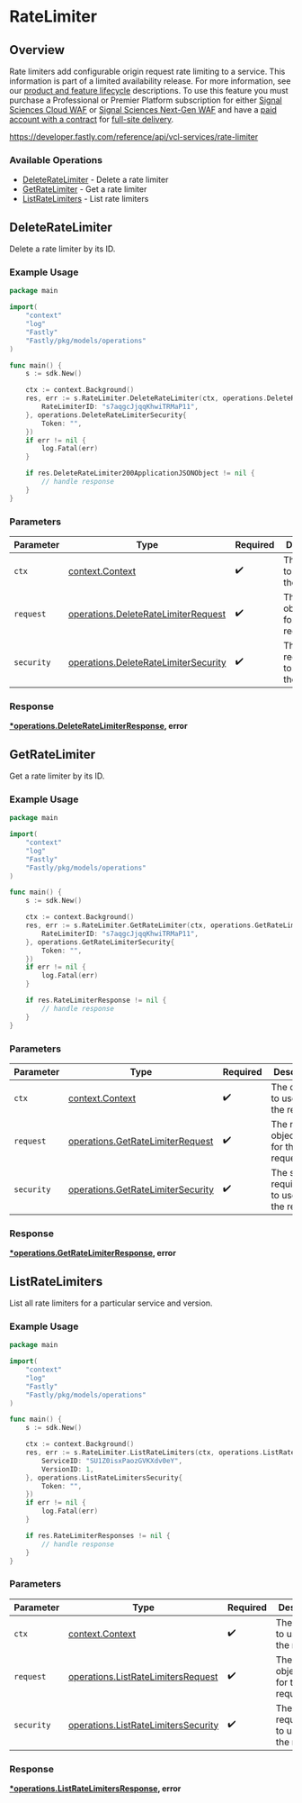# RateLimiter

## Overview

Rate limiters add configurable origin request rate limiting to a service. This information is part of a limited availability release. For more information, see our [product and feature lifecycle](https://docs.fastly.com/products/fastly-product-lifecycle#limited-availability) descriptions. To use this feature you must purchase a Professional or Premier Platform subscription for either [Signal Sciences Cloud WAF](https://docs.fastly.com/products/signal-sciences-cloud-waf) or [Signal Sciences Next-Gen WAF](https://docs.fastly.com/products/signal-sciences-next-gen-waf) and have a [paid account with a contract](https://docs.fastly.com/en/guides/accounts-and-pricing-plans#paid-accounts-with-contractual-commitments) for [full-site delivery](https://docs.fastly.com/products/fastlys-legacy-full-site-delivery-services).

<https://developer.fastly.com/reference/api/vcl-services/rate-limiter>
### Available Operations

* [DeleteRateLimiter](#deleteratelimiter) - Delete a rate limiter
* [GetRateLimiter](#getratelimiter) - Get a rate limiter
* [ListRateLimiters](#listratelimiters) - List rate limiters

## DeleteRateLimiter

Delete a rate limiter by its ID.

### Example Usage

```go
package main

import(
	"context"
	"log"
	"Fastly"
	"Fastly/pkg/models/operations"
)

func main() {
    s := sdk.New()

    ctx := context.Background()
    res, err := s.RateLimiter.DeleteRateLimiter(ctx, operations.DeleteRateLimiterRequest{
        RateLimiterID: "s7aqgcJjqqKhwiTRMaP11",
    }, operations.DeleteRateLimiterSecurity{
        Token: "",
    })
    if err != nil {
        log.Fatal(err)
    }

    if res.DeleteRateLimiter200ApplicationJSONObject != nil {
        // handle response
    }
}
```

### Parameters

| Parameter                                                                                    | Type                                                                                         | Required                                                                                     | Description                                                                                  |
| -------------------------------------------------------------------------------------------- | -------------------------------------------------------------------------------------------- | -------------------------------------------------------------------------------------------- | -------------------------------------------------------------------------------------------- |
| `ctx`                                                                                        | [context.Context](https://pkg.go.dev/context#Context)                                        | :heavy_check_mark:                                                                           | The context to use for the request.                                                          |
| `request`                                                                                    | [operations.DeleteRateLimiterRequest](../../models/operations/deleteratelimiterrequest.md)   | :heavy_check_mark:                                                                           | The request object to use for the request.                                                   |
| `security`                                                                                   | [operations.DeleteRateLimiterSecurity](../../models/operations/deleteratelimitersecurity.md) | :heavy_check_mark:                                                                           | The security requirements to use for the request.                                            |


### Response

**[*operations.DeleteRateLimiterResponse](../../models/operations/deleteratelimiterresponse.md), error**


## GetRateLimiter

Get a rate limiter by its ID.

### Example Usage

```go
package main

import(
	"context"
	"log"
	"Fastly"
	"Fastly/pkg/models/operations"
)

func main() {
    s := sdk.New()

    ctx := context.Background()
    res, err := s.RateLimiter.GetRateLimiter(ctx, operations.GetRateLimiterRequest{
        RateLimiterID: "s7aqgcJjqqKhwiTRMaP11",
    }, operations.GetRateLimiterSecurity{
        Token: "",
    })
    if err != nil {
        log.Fatal(err)
    }

    if res.RateLimiterResponse != nil {
        // handle response
    }
}
```

### Parameters

| Parameter                                                                              | Type                                                                                   | Required                                                                               | Description                                                                            |
| -------------------------------------------------------------------------------------- | -------------------------------------------------------------------------------------- | -------------------------------------------------------------------------------------- | -------------------------------------------------------------------------------------- |
| `ctx`                                                                                  | [context.Context](https://pkg.go.dev/context#Context)                                  | :heavy_check_mark:                                                                     | The context to use for the request.                                                    |
| `request`                                                                              | [operations.GetRateLimiterRequest](../../models/operations/getratelimiterrequest.md)   | :heavy_check_mark:                                                                     | The request object to use for the request.                                             |
| `security`                                                                             | [operations.GetRateLimiterSecurity](../../models/operations/getratelimitersecurity.md) | :heavy_check_mark:                                                                     | The security requirements to use for the request.                                      |


### Response

**[*operations.GetRateLimiterResponse](../../models/operations/getratelimiterresponse.md), error**


## ListRateLimiters

List all rate limiters for a particular service and version.

### Example Usage

```go
package main

import(
	"context"
	"log"
	"Fastly"
	"Fastly/pkg/models/operations"
)

func main() {
    s := sdk.New()

    ctx := context.Background()
    res, err := s.RateLimiter.ListRateLimiters(ctx, operations.ListRateLimitersRequest{
        ServiceID: "SU1Z0isxPaozGVKXdv0eY",
        VersionID: 1,
    }, operations.ListRateLimitersSecurity{
        Token: "",
    })
    if err != nil {
        log.Fatal(err)
    }

    if res.RateLimiterResponses != nil {
        // handle response
    }
}
```

### Parameters

| Parameter                                                                                  | Type                                                                                       | Required                                                                                   | Description                                                                                |
| ------------------------------------------------------------------------------------------ | ------------------------------------------------------------------------------------------ | ------------------------------------------------------------------------------------------ | ------------------------------------------------------------------------------------------ |
| `ctx`                                                                                      | [context.Context](https://pkg.go.dev/context#Context)                                      | :heavy_check_mark:                                                                         | The context to use for the request.                                                        |
| `request`                                                                                  | [operations.ListRateLimitersRequest](../../models/operations/listratelimitersrequest.md)   | :heavy_check_mark:                                                                         | The request object to use for the request.                                                 |
| `security`                                                                                 | [operations.ListRateLimitersSecurity](../../models/operations/listratelimiterssecurity.md) | :heavy_check_mark:                                                                         | The security requirements to use for the request.                                          |


### Response

**[*operations.ListRateLimitersResponse](../../models/operations/listratelimitersresponse.md), error**

